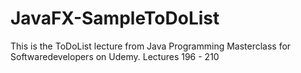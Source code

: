# JavaFX-SampleToDoList

This is the ToDoList lecture from Java Programming Masterclass for Softwaredevelopers on Udemy.
Lectures 196 - 210
